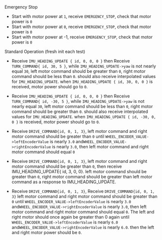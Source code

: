 

Emergency Stop
- Start with motor power at `1`, receive `EMERGENCY_STOP`, check that motor power is `0`
- Start with motor power at `0`, receive `EMERGENCY_STOP`, check that motor power is `0`
- Start with motor power at -1, receive `EMERGENCY_STOP`, check that motor power is `0`

Standard Operation (fresh init each test)
- Receive `IMU_HEADING_UPDATE { id, 0, 0, 0 }` then Receive `TURN_COMMAND{ id, 30, 5 }`, while `IMU_HEADING_UPDATE->yaw` is not nearly equal `30`, left motor command should be greater than `0`, right motor command should be less than `0`. should also receive interpolated values for `IMU_HEADING_UPDATE`. when `IMU_HEADING_UPDATE { id, 30, 0, 0 }` is received, motor power should go to `0`. 

- Receive `IMU_HEADING_UPDATE { id, 0, 0, 0 }` then Receive `TURN_COMMAND{ id, -30, 5 }`, while `IMU_HEADING_UPDATE->yaw` is not nearly equal `30`, left motor command should be less than `0`, right motor command should be greater than `0`. should also receive interpolated values for `IMU_HEADING_UPDATE`. when `IMU_HEADING_UPDATE { id, -30, 0, 0 }` is received, motor power should go to `0`. 

- Receive `DRIVE_COMMAND{id, 0, 1, 3}`, left motor command and right motor command should be greater than `0` until `WHEEL_ENCODER_VALUE->leftEncoderValue` is nearly `3.0` and`WHEEL_ENCODER_VALUE->rightEncoderValue` is nearly `3.0`, then left motor command and right motor command should equal `0`

- Receive `DRIVE_COMMAND{id, 0, 1, 3}`, left motor command and right motor command should be greater than `0`, then receive IMU_HEADING_UPDATE{ id, 3, 0, 0}. left motor command should be greater than `0`, right motor command should be greater than left motor command as a response to IMU_HEADING_UPDATE. 

- Receive `DRIVE_COMMAND{id, 0, 1, 3}`, Receive `DRIVE_COMMAND{id, 0, 1, 3}` left motor command and right motor command should be greater than `0` until `WHEEL_ENCODER_VALUE->leftEncoderValue` is nearly `3.0` and`WHEEL_ENCODER_VALUE->rightEncoderValue` is nearly `3.0`, then left motor command and right motor command should equal `0`. The left and right motor should once again be greater than 0 again until `WHEEL_ENCODER_VALUE->leftEncoderValue` is nearly `6.0` and`WHEEL_ENCODER_VALUE->rightEncoderValue` is nearly `6.0`. then the left and right motor power should be `0`.
